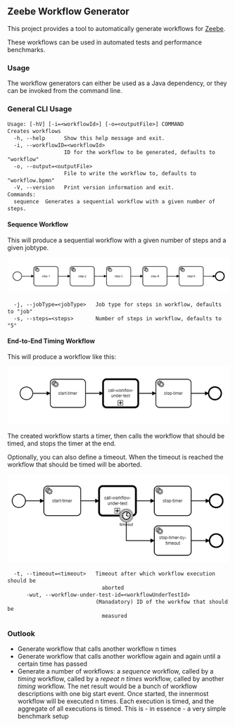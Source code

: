 ## Zeebe Workflow Generator

This project provides a tool to automatically generate workflows for [Zeebe](https://zeebe.io/).

These workflows can be used in automated tests and performance benchmarks.

### Usage

The workflow generators can either be used as a Java dependency, or they can be invoked from the command line.

### General CLI Usage
```
Usage: [-hV] [-i=<workflowId>] [-o=<outputFile>] COMMAND
Creates workflows
  -h, --help      Show this help message and exit.
  -i, --workflowID=<workflowId>
                  ID for the workflow to be generated, defaults to "workflow"
  -o, --output=<outputFile>
                  File to write the workflow to, defaults to "workflow.bpmn"
  -V, --version   Print version information and exit.
Commands:
  sequence  Generates a sequential workflow with a given number of steps.
```


#### Sequence Workflow
This will produce a sequential workflow with a given number of steps and a given jobtype.
 

![Output of sequence command](assets/sequence.png)

```
  -j, --jobType=<jobType>   Job type for steps in workflow, defaults to "job"
  -s, --steps=<steps>       Number of steps in workflow, defaults to "5"
```

#### End-to-End Timing Workflow

This will produce a workflow like this:

![Output of e2e-timing command](assets/e2e-timing.png)

The created workflow starts a timer, then calls the workflow that should be timed, and stops the timer at the end. 

Optionally, you can also define a timeout. When the timeout is reached the workflow that should be timed will be aborted.

![Output of e2e-timing command with timeout](assets/e2e-timing-with-timeout.png)

```
  -t, --timeout=<timeout>   Timeout after which workflow execution should be
                              aborted
      -wut, --workflow-under-test-id=<workflowUnderTestId>
                            (Manadatory) ID of the workfow that should be
                              measured
```

### Outlook
* Generate workflow that calls another workflow n times
* Generate workflow that calls another workflow again and again until a certain time has passed
* Generate a number of workflows: a *sequence* workflow, called by a *timing* workflow, called by a *repeat n times* workflow, called by another *timing* workflow. The net result would be a bunch of workflow descriptions with one big start event. Once started, the innermost workflow will be executed n times. Each execution is timed, and the aggregate of all executions is timed. This is - in essence - a very simple benchmark setup
